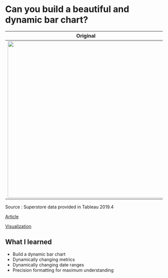 # Can you build a beautiful and dynamic bar chart?

| **Original** | **Mine**|
| --------- | --------|
|<img src = "http://www.workout-wednesday.com/wp-content/uploads/2020/01/2020wow2.gif.pagespeed.ce.5qxkeWUYbE.gif" width = "500">| <img src = "https://media0.giphy.com/media/lPL0UXQlYrtyKgeUq4/giphy.gif" width = "500"> |

Source : Superstore data provided in Tableau 2019.4 

[Article](http://www.workout-wednesday.com/2020w02/)

[Visualization](https://public.tableau.com/views/WW2020W2/Dashboard1?:display_count=y&:origin=viz_share_link)

## What I learned

- Build a dynamic bar chart
- Dynamically changing metrics
- Dynamically changing date ranges
- Precision formatting for maximum understanding
	



